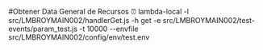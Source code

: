 #Obtener Data General de Recursos
⏰
lambda-local -l src/LMBROYMAIN002/handlerGet.js -h get -e src/LMBROYMAIN002/test-events/param_test.js -t 10000 --envfile src/LMBROYMAIN002/config/env/test.env
